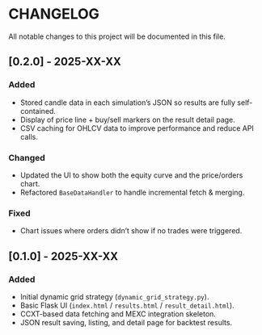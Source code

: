 # CHANGELOG

All notable changes to this project will be documented in this file.

## [0.2.0] - 2025-XX-XX
### Added
- Stored candle data in each simulation’s JSON so results are fully self-contained.
- Display of price line + buy/sell markers on the result detail page.
- CSV caching for OHLCV data to improve performance and reduce API calls.

### Changed
- Updated the UI to show both the equity curve and the price/orders chart.
- Refactored `BaseDataHandler` to handle incremental fetch & merging.

### Fixed
- Chart issues where orders didn’t show if no trades were triggered.

## [0.1.0] - 2025-XX-XX
### Added
- Initial dynamic grid strategy (`dynamic_grid_strategy.py`).
- Basic Flask UI (`index.html` / `results.html` / `result_detail.html`).
- CCXT-based data fetching and MEXC integration skeleton.
- JSON result saving, listing, and detail page for backtest results.

